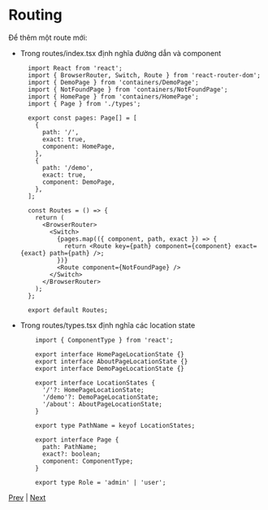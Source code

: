 [8]: ./redux-saga.md
[10]: ./reselect.md

<!--  content -->

# Routing

Để thêm một route mới:

- Trong routes/index.tsx định nghĩa đường dẫn và component

  ```tsx
    import React from 'react';
    import { BrowserRouter, Switch, Route } from 'react-router-dom';
    import { DemoPage } from 'containers/DemoPage';
    import { NotFoundPage } from 'containers/NotFoundPage';
    import { HomePage } from 'containers/HomePage';
    import { Page } from './types';

    export const pages: Page[] = [
      {
        path: '/',
        exact: true,
        component: HomePage,
      },
      {
        path: '/demo',
        exact: true,
        component: DemoPage,
      },
    ];

    const Routes = () => {
      return (
        <BrowserRouter>
          <Switch>
            {pages.map(({ component, path, exact }) => {
              return <Route key={path} component={component} exact={exact} path={path} />;
            })}
            <Route component={NotFoundPage} />
          </Switch>
        </BrowserRouter>
      );
    };

    export default Routes;
  ```

- Trong routes/types.tsx định nghĩa các location state

  ```tsx
      import { ComponentType } from 'react';

      export interface HomePageLocationState {}
      export interface AboutPageLocationState {}
      export interface DemoPageLocationState {}

      export interface LocationStates {
        '/'?: HomePageLocationState;
        '/demo'?: DemoPageLocationState;
        '/about': AboutPageLocationState;
      }

      export type PathName = keyof LocationStates;

      export interface Page {
        path: PathName;
        exact?: boolean;
        component: ComponentType;
      }

      export type Role = 'admin' | 'user';

  ```

<!-- end of content -->

[Prev][8] | [Next][10]
